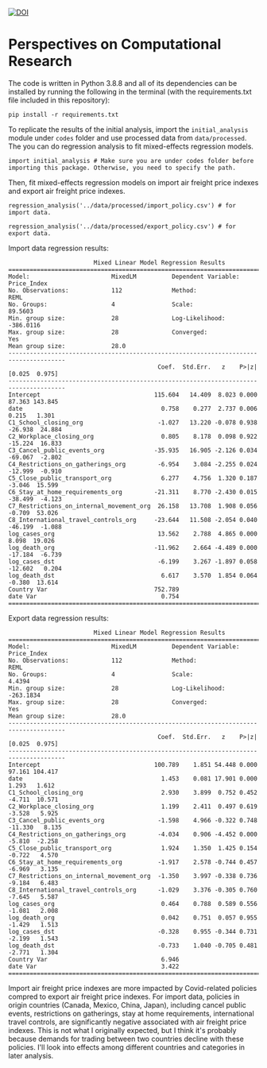 [![DOI](https://zenodo.org/badge/483373544.svg)](https://zenodo.org/badge/latestdoi/483373544)

# Perspectives on Computational Research

The code is written in Python 3.8.8 and all of its dependencies can be installed by running the following in the terminal (with the requirements.txt file included in this repository):

```
pip install -r requirements.txt
```

To replicate the results of the initial analysis, import the `initial_analysis` module under `codes` folder and use processed data from `data/processed`. The you can do regression analysis to fit mixed-effects regression models.

```
import initial_analysis # Make sure you are under codes folder before importing this package. Otherwise, you need to specify the path.
```

Then, fit mixed-effects regression models on import air freight price indexes and export air freight price indexes.
```
regression_analysis('../data/processed/import_policy.csv') # for import data.

regression_analysis('../data/processed/export_policy.csv') # for export data.
```

Import data regression results:
```
                        Mixed Linear Model Regression Results
======================================================================================
Model:                       MixedLM          Dependent Variable:          Price_Index
No. Observations:            112              Method:                      REML       
No. Groups:                  4                Scale:                       89.5603    
Min. group size:             28               Log-Likelihood:              -386.0116  
Max. group size:             28               Converged:                   Yes        
Mean group size:             28.0                                                     
--------------------------------------------------------------------------------------
                                          Coef.  Std.Err.   z    P>|z|  [0.025  0.975]
--------------------------------------------------------------------------------------
Intercept                                115.604   14.409  8.023 0.000  87.363 143.845
date                                       0.758    0.277  2.737 0.006   0.215   1.301
C1_School_closing_org                     -1.027   13.220 -0.078 0.938 -26.938  24.884
C2_Workplace_closing_org                   0.805    8.178  0.098 0.922 -15.224  16.833
C3_Cancel_public_events_org              -35.935   16.905 -2.126 0.034 -69.067  -2.802
C4_Restrictions_on_gatherings_org         -6.954    3.084 -2.255 0.024 -12.999  -0.910
C5_Close_public_transport_org              6.277    4.756  1.320 0.187  -3.046  15.599
C6_Stay_at_home_requirements_org         -21.311    8.770 -2.430 0.015 -38.499  -4.123
C7_Restrictions_on_internal_movement_org  26.158   13.708  1.908 0.056  -0.709  53.026
C8_International_travel_controls_org     -23.644   11.508 -2.054 0.040 -46.199  -1.088
log_cases_org                             13.562    2.788  4.865 0.000   8.098  19.026
log_death_org                            -11.962    2.664 -4.489 0.000 -17.184  -6.739
log_cases_dst                             -6.199    3.267 -1.897 0.058 -12.602   0.204
log_death_dst                              6.617    3.570  1.854 0.064  -0.380  13.614
Country Var                              752.789                                      
date Var                                   0.754                                      
======================================================================================
```

Export data regression results:
```
                        Mixed Linear Model Regression Results
======================================================================================
Model:                       MixedLM          Dependent Variable:          Price_Index
No. Observations:            112              Method:                      REML       
No. Groups:                  4                Scale:                       4.4394     
Min. group size:             28               Log-Likelihood:              -263.1834  
Max. group size:             28               Converged:                   Yes        
Mean group size:             28.0                                                     
--------------------------------------------------------------------------------------
                                          Coef.  Std.Err.   z    P>|z|  [0.025  0.975]
--------------------------------------------------------------------------------------
Intercept                                100.789    1.851 54.448 0.000  97.161 104.417
date                                       1.453    0.081 17.901 0.000   1.293   1.612
C1_School_closing_org                      2.930    3.899  0.752 0.452  -4.711  10.571
C2_Workplace_closing_org                   1.199    2.411  0.497 0.619  -3.528   5.925
C3_Cancel_public_events_org               -1.598    4.966 -0.322 0.748 -11.330   8.135
C4_Restrictions_on_gatherings_org         -4.034    0.906 -4.452 0.000  -5.810  -2.258
C5_Close_public_transport_org              1.924    1.350  1.425 0.154  -0.722   4.570
C6_Stay_at_home_requirements_org          -1.917    2.578 -0.744 0.457  -6.969   3.135
C7_Restrictions_on_internal_movement_org  -1.350    3.997 -0.338 0.736  -9.184   6.483
C8_International_travel_controls_org      -1.029    3.376 -0.305 0.760  -7.645   5.587
log_cases_org                              0.464    0.788  0.589 0.556  -1.081   2.008
log_death_org                              0.042    0.751  0.057 0.955  -1.429   1.513
log_cases_dst                             -0.328    0.955 -0.344 0.731  -2.199   1.543
log_death_dst                             -0.733    1.040 -0.705 0.481  -2.771   1.304
Country Var                                6.946                                      
date Var                                   3.422                                      
======================================================================================
```

Import air freight price indexes are more impacted by Covid-related policies compred to export air freight price indexes. For import data, policies in origin countries (Canada, Mexico, China, Japan), including cancel public events, restrictions on gatherings, stay at home requirements, international travel controls, are significantly negative associated with air freight price indexes. This is not what I originally expected, but I think it's probably because demands for trading between two countries decline with these policies. I'll look into effects among different countries and categories in later analysis.
